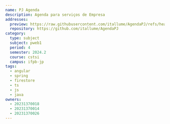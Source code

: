 ```yaml
---
name: PJ Agenda
description: Agenda para serviços de Empresa
addresses:
  preview: https://raw.githubusercontent.com/itallume/AgendaPJ/refs/heads/firebase/src/app/shared/images/img.png
  repository: https://github.com/itallume/AgendaPJ
category:
  type: subject
  subject: pweb1
  period: 4
  semester: 2024.2
  course: cstsi
  campus: ifpb-jp
tags:
  - angular
  - spring
  - firestore
  - ts
  - js
  - java
owners:
  - 20231370018
  - 20231370014
  - 20231370026
---
```

